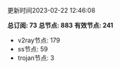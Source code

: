 更新时间2023-02-22 12:46:08

**总订阅: 73**
**总节点: 883**
**有效节点: 241**
- v2ray节点: 179
- ss节点: 59
- trojan节点: 3
